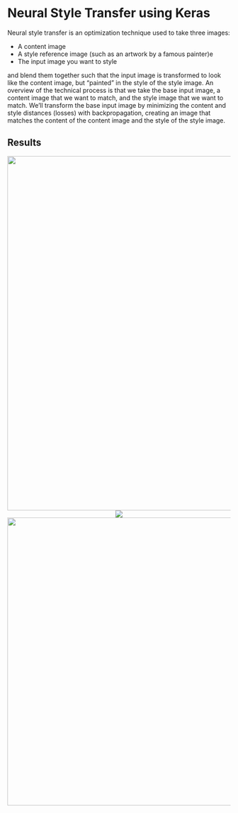 # Neural Style Transfer using Keras
Neural style transfer is an optimization technique used to take three images:
<ul>
    <li> A content image </li>
    <li> A style reference image (such as an artwork by a famous painter)e </li>
    <li> The input image you want to style </li>
</ul>and blend them together such that the input image is transformed to look like the content image, but “painted” in the style of the style image. An overview of the technical process is that we take the base input image, a content image that we want to match, and the style image that we want to match. We’ll transform the base input image by minimizing the content and style distances (losses) with backpropagation, creating an image that matches the content of the content image and the style of the style image.

## Results
<p align="center">
    <img src="https://user-images.githubusercontent.com/58219175/97775110-03e67500-1b84-11eb-965b-0da5d1d4d565.jpeg" width="800">
    <img src="https://user-images.githubusercontent.com/58219175/97775444-aa337a00-1b86-11eb-9be2-3c01ca9cd7c3.jpeg">
    <img src="https://user-images.githubusercontent.com/58219175/97775513-4cebf880-1b87-11eb-90b5-134f5e3bbce5.jpg" width="740" height="650">
</p>
